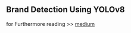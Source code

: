 ## Brand Detection Using YOLOv8
for Furthermore reading >> [medium](https://medium.com/@6431322821/brand-detection-using-yolov8-b1155e1a5fa4)
